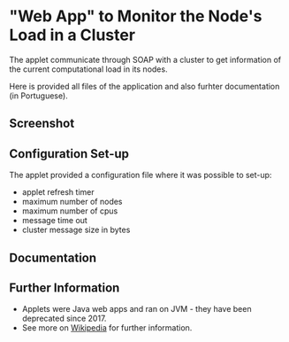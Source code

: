# "Web App" to Monitor the Node's Load in a Cluster

The applet communicate through SOAP with a cluster to get information of the current computational load in its nodes.

Here is provided all files of the application and also furhter documentation (in Portuguese).

## Screenshot

## Configuration Set-up

The applet provided a configuration file where it was possible to set-up:
- applet refresh timer
- maximum number of nodes
- maximum number of cpus
- message time out
- cluster message size in bytes

## Documentation

## Further Information

- Applets were Java web apps and ran on JVM - they have been deprecated since 2017. 
- See more on [Wikipedia](https://en.wikipedia.org/wiki/Java_applet) for further information.
 

